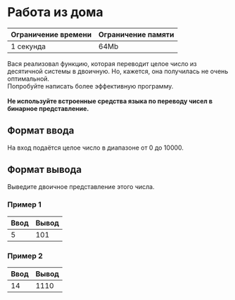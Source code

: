 # Работа из дома

| Ограничение времени | Ограничение памяти |
|---------------------|--------------------|
| 1 секунда           | 64Mb               |

Вася реализовал функцию, которая переводит целое число из десятичной системы в двоичную. Но, кажется, она получилась не очень оптимальной.<br>
Попробуйте написать более эффективную программу.<br>
<br>
**Не используйте встроенные средства языка по переводу чисел в бинарное представление.**

## Формат ввода

На вход подаётся целое число в диапазоне от $0$ до $10000$.

## Формат вывода

Выведите двоичное представление этого числа.

### Пример 1

| Ввод | Вывод |
|------|-------|
| 5    | 101   |

### Пример 2

| Ввод | Вывод  |
|------|--------|
| 14   | 1110   |
